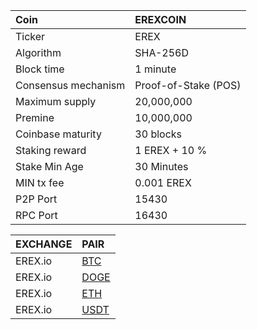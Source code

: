 
Coin | EREXCOIN
:--- | :---
Ticker | EREX
Algorithm | SHA-256D
Block time | 1 minute
Consensus mechanism | Proof-of-Stake (POS)
Maximum supply | 20,000,000
Premine | 10,000,000
Coinbase maturity | 30 blocks
Staking reward | 1 EREX + 10 %
Stake Min Age | 30 Minutes
MIN tx fee | 0.001 EREX
P2P Port | 15430
RPC Port | 16430


EXCHANGE | PAIR
:--- | :---
EREX.io | [BTC](https://erex.io/en/exchange/?pair=BTCEREX)
EREX.io | [DOGE](https://erex.io/en/exchange/?pair=DOGEEREX)
EREX.io | [ETH](https://erex.io/en/exchange/?pair=ETHEREX)
EREX.io | [USDT](https://erex.io/en/exchange/?pair=USDTEREX)
